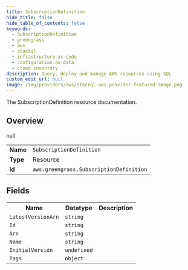 ```yaml
---
title: SubscriptionDefinition
hide_title: false
hide_table_of_contents: false
keywords:
  - SubscriptionDefinition
  - greengrass
  - aws
  - stackql
  - infrastructure-as-code
  - configuration-as-data
  - cloud inventory
description: Query, deploy and manage AWS resources using SQL
custom_edit_url: null
image: /img/providers/aws/stackql-aws-provider-featured-image.png
---
```

The SubscriptionDefinition resource documentation.

## Overview
<table><tbody>
<tr><td><b>Name</b></td><td><code>SubscriptionDefinition</code></td></tr>
<tr><td><b>Type</b></td><td>Resource</td></tr>
null
<tr><td><b>Id</b></td><td><code>aws.greengrass.SubscriptionDefinition</code></td></tr>
</tbody></table>

## Fields
<table><tbody>
<tr><th>Name</th><th>Datatype</th><th>Description</th></tr>
<tr><td><code>LatestVersionArn</code></td><td><code>string</code></td><td></td></tr><tr><td><code>Id</code></td><td><code>string</code></td><td></td></tr><tr><td><code>Arn</code></td><td><code>string</code></td><td></td></tr><tr><td><code>Name</code></td><td><code>string</code></td><td></td></tr><tr><td><code>InitialVersion</code></td><td><code>undefined</code></td><td></td></tr><tr><td><code>Tags</code></td><td><code>object</code></td><td></td></tr>
</tbody></table>